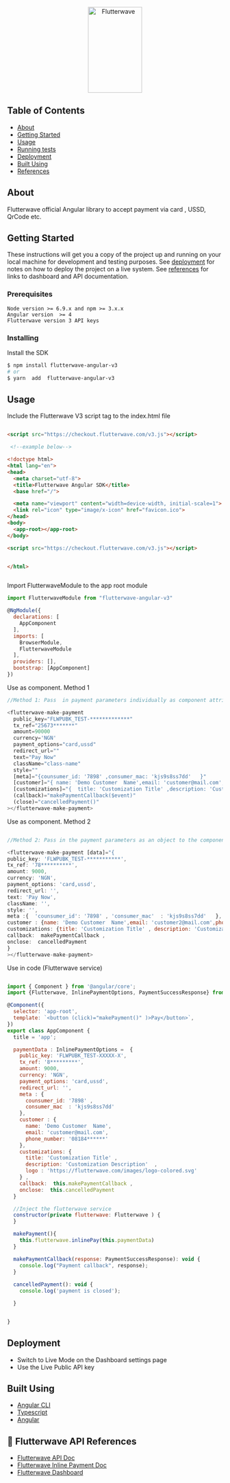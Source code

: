 <p align="center">
    <img title="Flutterwave" height="200" src="https://flutterwave.com/images/logo-colored.svg" width="50%"/>
</p>

## Table of Contents

- [About](#about)
- [Getting Started](#getting-started)
- [Usage](#usage)
- [Running tests](#test)
- [Deployment](#deployment)
- [Built Using](#build-tools)
- [References](#references)

<a id="about"></a>
## About

Flutterwave official  Angular library to accept payment via  card , USSD, QrCode etc.

<a id="getting-started"></a>

## Getting Started

These instructions will get you a copy of the project up and running on your local machine for development and testing purposes. See [deployment](#deployment) for notes on how to deploy the project on a live system.
See [references](#references) for links to dashboard and API documentation.


### Prerequisites



```
Node version >= 6.9.x and npm >= 3.x.x
Angular version  >= 4
Flutterwave version 3 API keys

```

### Installing


Install the SDK 

```bash
$ npm install flutterwave-angular-v3
# or
$ yarn  add  flutterwave-angular-v3

```


<a id="usage"></a>

## Usage

Include the Flutterwave V3 script tag to the index.html file
```html

<script src="https://checkout.flutterwave.com/v3.js"></script>

 <!--example below-->

<!doctype html>
<html lang="en">
<head>
  <meta charset="utf-8">
  <title>Flutterwave Angular SDK</title>
  <base href="/">

  <meta name="viewport" content="width=device-width, initial-scale=1">
  <link rel="icon" type="image/x-icon" href="favicon.ico">
</head>
<body>
  <app-root></app-root>
</body>

<script src="https://checkout.flutterwave.com/v3.js"></script>


</html>



```


Import FlutterwaveModule to the  app root module

```javascript
import FlutterwaveModule from "flutterwave-angular-v3"

@NgModule({
  declarations: [
    AppComponent
  ],
  imports: [
    BrowserModule,
    FlutterwaveModule
  ],
  providers: [],
  bootstrap: [AppComponent]
})
```

Use as component. Method 1 

```javascript
//Method 1: Pass  in payment parameters individually as component attributes

<flutterwave-make-payment
  public_key="FLWPUBK_TEST-*************"
  tx_ref="25673*******"
  amount=90000
  currency='NGN'
  payment_options="card,ussd"
  redirect_url=""
  text="Pay Now"
  className="class-name"
  style=""
  [meta]="{counsumer_id: '7898' ,consumer_mac: 'kjs9s8ss7dd'   }"
  [customer]="{ name: 'Demo Customer  Name',email: 'customer@mail.com', phone_number: '0818450****' }"
  [customizations]="{  title: 'Customization Title' ,description: 'Customization Description'  ,  logo : 'https://flutterwave.com/images/logo-colored.svg' }"
  (callback)="makePaymentCallback($event)"
  (close)="cancelledPayment()" 
></flutterwave-make-payment>
```

Use as component. Method 2

```javascript

//Method 2: Pass in the payment parameters as an object to the component 'data' attribute

<flutterwave-make-payment [data]="{
public_key: 'FLWPUBK_TEST-***********',
tx_ref: '78**********',
amount: 9000,
currency: 'NGN',
payment_options: 'card,ussd',
redirect_url: '',
text: 'Pay Now',
className: '',
style: '',
meta :{  'counsumer_id': '7898' , 'consumer_mac'  : 'kjs9s8ss7dd'   },
customer : {name: 'Demo Customer  Name',email: 'customer2@mail.com',phone_number: '081845***' },
customizations: {title: 'Customization Title' , description: 'Customization Description'  , logo : 'https://flutterwave.com/images/logo-colored.svg' } ,
callback:  makePaymentCallback ,
onclose:  cancelledPayment
}
></flutterwave-make-payment>


```


Use in code (Flutterwave service)

```javascript

import { Component } from '@angular/core';
import {Flutterwave, InlinePaymentOptions, PaymentSuccessResponse} from "flutterwave-angular-v3";

@Component({
  selector: 'app-root',
  template: `<button (click)="makePayment()" )>Pay</button>`,
})
export class AppComponent {
  title = 'app';

  paymentData : InlinePaymentOptions =  {
    public_key: 'FLWPUBK_TEST-XXXXX-X',
    tx_ref: '8*********',
    amount: 9000,
    currency: 'NGN',
    payment_options: 'card,ussd',
    redirect_url: '',
    meta : {
      counsumer_id: '7898' ,
      consumer_mac  : 'kjs9s8ss7dd'
    },
    customer : {
      name: 'Demo Customer  Name',
      email: 'customer@mail.com',
      phone_number: '08184******'
    },
    customizations: {
      title: 'Customization Title' ,
      description: 'Customization Description'  ,
      logo : 'https://flutterwave.com/images/logo-colored.svg'
    } ,
    callback:  this.makePaymentCallback ,
    onclose:  this.cancelledPayment
  }

  //Inject the flutterwave service 
  constructor(private flutterwave: Flutterwave ) {
  }

  makePayment(){
    this.flutterwave.inlinePay(this.paymentData)
  }

  makePaymentCallback(response: PaymentSuccessResponse): void {
    console.log("Payment callback", response);
  }
  
  cancelledPayment(): void {
    console.log('payment is closed');

  }


}


```



<a id="deployment"></a>
## Deployment

- Switch to Live Mode on the Dashboard settings page
- Use the Live Public API key 

<a id="build-tools"></a>
## Built Using

- [Angular CLI](https://cli.angular.io/) 
- [Typescript](https://www.typescriptlang.org/)
- [Angular](https://angular.io/)


<a id="references"></a>
## 🎉 Flutterwave API  References

- [Flutterwave API Doc](https://developer.flutterwave.com/docs)
- [Flutterwave Inline Payment Doc](https://developer.flutterwave.com/docs/flutterwave-inline)
- [Flutterwave Dashboard](https://dashboard.flutterwave.com/login)  
